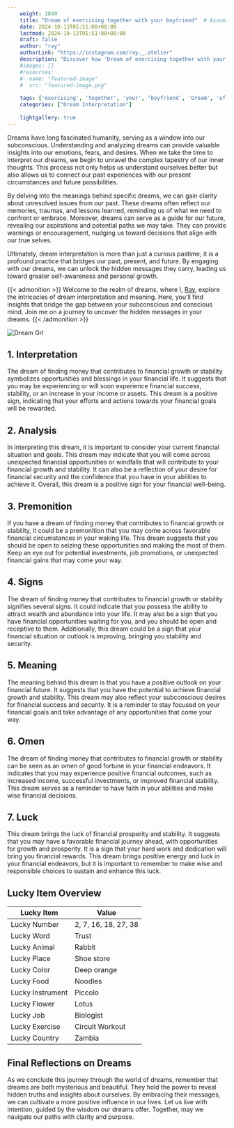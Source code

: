 ```yaml
---
    weight: 1849
    title: "Dream of exercising together with your boyfriend"  # Assuming 'title' column exists
    date: 2024-10-13T05:51:00+08:00
    lastmod: 2024-10-13T05:51:00+08:00
    draft: false
    author: "ray"
    authorLink: "https://instagram.com/ray._.atelier"
    description: "Discover how 'Dream of exercising together with your boyfriend' can interpret your future and uncover its significant meanings in your life."
    #images: []
    #resources:
    #- name: "featured-image"
    #  src: "featured-image.png"
    
    tags: ['exercising', 'together', 'your', 'boyfriend', 'Dream', 'of', 'with']
    categories: ["Dream Interpretation"]
    
    lightgallery: true
---
```

    
Dreams have long fascinated humanity, serving as a window into our subconscious. Understanding and analyzing dreams can provide valuable insights into our emotions, fears, and desires. When we take the time to interpret our dreams, we begin to unravel the complex tapestry of our inner thoughts. This process not only helps us understand ourselves better but also allows us to connect our past experiences with our present circumstances and future possibilities.

By delving into the meanings behind specific dreams, we can gain clarity about unresolved issues from our past. These dreams often reflect our memories, traumas, and lessons learned, reminding us of what we need to confront or embrace. Moreover, dreams can serve as a guide for our future, revealing our aspirations and potential paths we may take. They can provide warnings or encouragement, nudging us toward decisions that align with our true selves.

Ultimately, dream interpretation is more than just a curious pastime; it is a profound practice that bridges our past, present, and future. By engaging with our dreams, we can unlock the hidden messages they carry, leading us toward greater self-awareness and personal growth.

{{< admonition >}}
Welcome to the realm of dreams, where I, [Ray](https://instagram.com/ray._.atelier), explore the intricacies of dream interpretation and meaning. Here, you’ll find insights that bridge the gap between your subconscious and conscious mind. Join me on a journey to uncover the hidden messages in your dreams.
{{< /admonition >}}

![Dream Grl](https://cdn.pixabay.com/photo/2017/11/02/03/35/gothic-2910057_1280.jpg "Dream Grl")

## 1. Interpretation
 The dream of finding money that contributes to financial growth or stability symbolizes opportunities and blessings in your financial life. It suggests that you may be experiencing or will soon experience financial success, stability, or an increase in your income or assets. This dream is a positive sign, indicating that your efforts and actions towards your financial goals will be rewarded.

## 2. Analysis
 In interpreting this dream, it is important to consider your current financial situation and goals. This dream may indicate that you will come across unexpected financial opportunities or windfalls that will contribute to your financial growth and stability. It can also be a reflection of your desire for financial security and the confidence that you have in your abilities to achieve it. Overall, this dream is a positive sign for your financial well-being.

## 3. Premonition
 If you have a dream of finding money that contributes to financial growth or stability, it could be a premonition that you may come across favorable financial circumstances in your waking life. This dream suggests that you should be open to seizing these opportunities and making the most of them. Keep an eye out for potential investments, job promotions, or unexpected financial gains that may come your way.

## 4. Signs
 The dream of finding money that contributes to financial growth or stability signifies several signs. It could indicate that you possess the ability to attract wealth and abundance into your life. It may also be a sign that you have financial opportunities waiting for you, and you should be open and receptive to them. Additionally, this dream could be a sign that your financial situation or outlook is improving, bringing you stability and security.

## 5. Meaning
 The meaning behind this dream is that you have a positive outlook on your financial future. It suggests that you have the potential to achieve financial growth and stability. This dream may also reflect your subconscious desires for financial success and security. It is a reminder to stay focused on your financial goals and take advantage of any opportunities that come your way.

## 6. Omen
 The dream of finding money that contributes to financial growth or stability can be seen as an omen of good fortune in your financial endeavors. It indicates that you may experience positive financial outcomes, such as increased income, successful investments, or improved financial stability. This dream serves as a reminder to have faith in your abilities and make wise financial decisions.

## 7. Luck
 This dream brings the luck of financial prosperity and stability. It suggests that you may have a favorable financial journey ahead, with opportunities for growth and prosperity. It is a sign that your hard work and dedication will bring you financial rewards. This dream brings positive energy and luck in your financial endeavors, but it is important to remember to make wise and responsible choices to sustain and enhance this luck.

## Lucky Item Overview
| Lucky Item          | Value              |
|---------------|--------------------|
| Lucky Number        | 2, 7, 16, 18, 27, 38  |
| Lucky Word          | Trust |
| Lucky Animal        | Rabbit |
| Lucky Place         | Shoe store     |
| Lucky Color         | Deep orange     |
| Lucky Food          | Noodles      |
| Lucky Instrument    | Piccolo |
| Lucky Flower        | Lotus    |
| Lucky Job           | Biologist       |
| Lucky Exercise      | Circuit Workout  |
| Lucky Country       | Zambia    |


##  Final Reflections on Dreams

As we conclude this journey through the world of dreams, remember that dreams are both mysterious and beautiful. They hold the power to reveal hidden truths and insights about ourselves. By embracing their messages, we can cultivate a more positive influence in our lives. Let us live with intention, guided by the wisdom our dreams offer. Together, may we navigate our paths with clarity and purpose.

